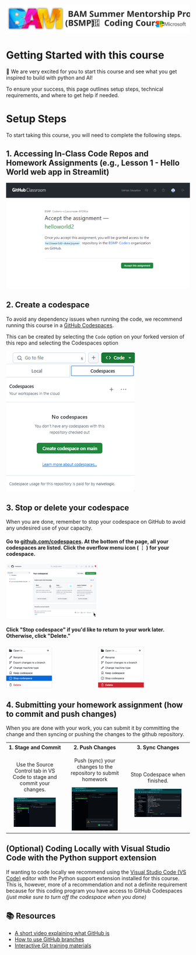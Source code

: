 ![](/_media/logos/bsmp_coders_banner.svg)

# Getting Started with this course

👋 We are very excited for you to start this course and see what you get inspired to build with python and AI!

To ensure your success, this page outlines setup steps, technical requirements, and where to get help if needed.

# Setup Steps
To start taking this course, you will need to complete the following steps.

## 1. Accessing In-Class Code Repos and Homework Assignments (e.g., Lesson 1 - Hello World web app in Streamlit)


![](https://github.com/BSMP-Coders/advanced_coding_wiki/raw/main/media/github_assignments.png)



## 2. Create a codespace

To avoid any dependency issues when running the code, we recommend running this course in a [GitHub Codespaces](https://github.com/features/codespaces).

This can be created by selecting the `Code` option on your forked version of this repo and selecting the Codespaces option

![](https://github.com/BSMP-Coders/advanced_coding_wiki/raw/main/media/codespaces/create_codespaces_github.png)

## 3. Stop or delete your codespace  
  
When you are done, remember to stop your codespace on GitHub to avoid any undesired use of your capacity.  
  
#### Go to [github.com/codespaces](https://github.com/codespaces). At the bottom of the page, all your codespaces are listed. Click the overflow menu icon ( **⋮** ) for your codespace.  

<img src="https://github.com/BSMP-Coders/advanced_coding_wiki/raw/main/media/codespaces/deploy-hello-codespace-manage.png" alt="image placeholder" width="50%">  
  
#### Click **"Stop codespace"** if you'd like to return to your work later. Otherwise, click **"Delete."**  
  
<div style="display: flex; justify-content: space-around;">  
  <div>  
    <img src="https://github.com/BSMP-Coders/advanced_coding_wiki/raw/main/media/codespaces/codespace-menu-stop.png" alt="Stop codespace" width="50%">  
  </div>  
  <div>  
    <img src="https://github.com/BSMP-Coders/advanced_coding_wiki/raw/main/media/codespaces/codespace-menu-delete.png" alt="Delete" width="50%">  
  </div>  
</div>  



## 4. Submitting your homework assignment (how to commit and push changes)

When you are done with your work, you can submit it by committing the change and then syncing or pushing the changes to the github repository. 

<table style="width:100%; text-align:center;">  
  <tr>  
    <th>1. Stage and Commit</th>  
    <th>2. Push Changes</th>  
    <th>3. Sync Changes</th>  
  </tr>  
  <tr>  
    <td>  
      <p>Use the Source Control tab in VS Code to stage and commit your changes.</p>  
      <img src="https://github.com/BSMP-Coders/advanced_coding_wiki/raw/main/media/codespaces/submit_1_stage_commit.png" alt="Stage and Commit" width="80%">  
    </td>  
    <td>  
      <p>Push (sync) your changes to the repository to submit homework</p>  
      <img src="https://github.com/BSMP-Coders/advanced_coding_wiki/raw/main/media/codespaces/submit_2_push_sync_changes.png" alt="Push/Sync Changes" width="80%">  
    </td>  
    <td>  
      <p>Stop Codespace when finished.</p>  
      <img src="https://github.com/BSMP-Coders/advanced_coding_wiki/raw/main/media/codespaces/submit_3_stop_codespace.png" alt="Sync Changes" width="80%">  
    </td>  
  </tr>  
</table>  


## (Optional) Coding Locally with Visual Studio Code with the Python support extension
If wanting to code locally we recommend using the [Visual Studio Code (VS Code)](https://code.visualstudio.com/) editor with the Python support extension installed for this course. This is, however, more of a recommendation and not a definite requirement because for this coding program you have access to GitHub Codespaces *(just make sure to turn off the codespace when you done)*


## 📚  Resources 
* [A short video explaining what GitHub is](https://www.youtube.com/watch?v=w3jLJU7DT5E&feature=youtu.be) 
* [How to use GitHub branches](https://www.youtube.com/watch?v=H5GJfcp3p4Q&feature=youtu.be)
* [Interactive Git training materials](https://githubtraining.github.io/training-manual/#/01_getting_ready_for_class)




